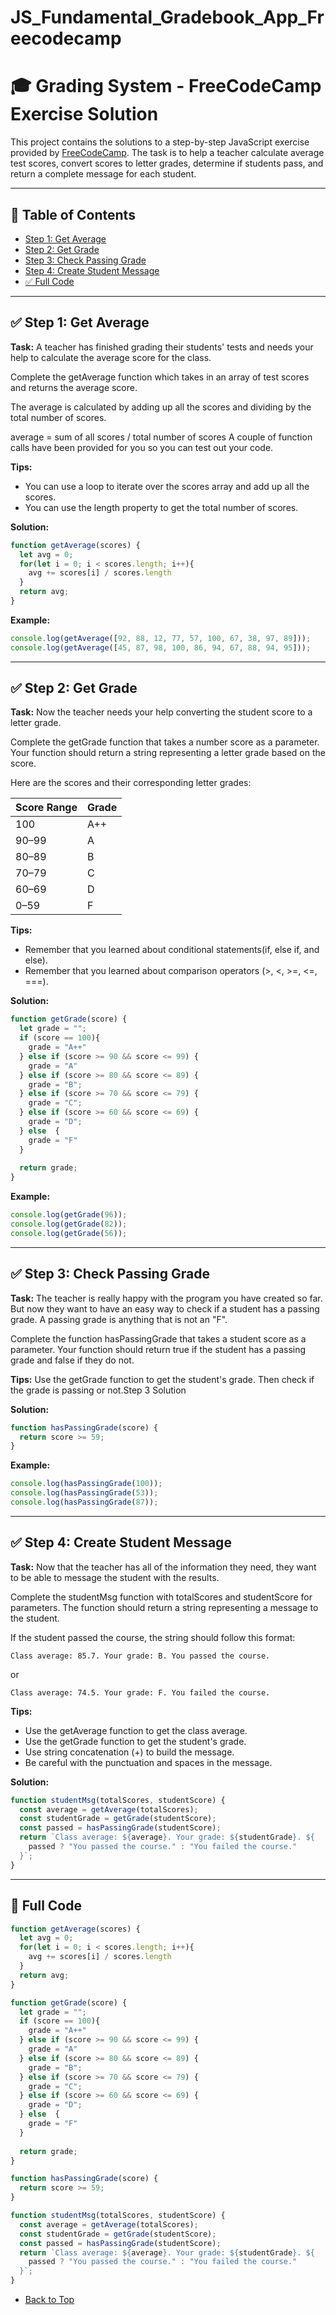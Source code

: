# JS_Fundamental_Gradebook_App_Freecodecamp

# 🎓 Grading System - FreeCodeCamp Exercise Solution

This project contains the solutions to a step-by-step JavaScript exercise provided by [FreeCodeCamp](https://www.freecodecamp.org/learn/javascript-algorithms-and-data-structures-v8/review-js-fundamentals-by-building-a-gradebook-app/). The task is to help a teacher calculate average test scores, convert scores to letter grades, determine if students pass, and return a complete message for each student.

---

## 📘 Table of Contents

* [Step 1: Get Average](#-step-1-get-average)
* [Step 2: Get Grade](#-step-2-get-grade)
* [Step 3: Check Passing Grade](#-step-3-check-passing-grade)
* [Step 4: Create Student Message](#step-4-create-student-message)
* [✅ Full Code](#️-full-code)

---

## ✅ Step 1: Get Average

**Task:**
A teacher has finished grading their students' tests and needs your help to calculate the average score for the class.

Complete the getAverage function which takes in an array of test scores and returns the average score.

The average is calculated by adding up all the scores and dividing by the total number of scores.

average = sum of all scores / total number of scores A couple of function calls have been provided for you so you can test out your code.

**Tips:**
- You can use a loop to iterate over the scores array and add up all the scores. 
- You can use the length property to get the total number of scores.

**Solution:**

```js
function getAverage(scores) {
  let avg = 0;
  for(let i = 0; i < scores.length; i++){
    avg += scores[i] / scores.length
  }
  return avg;
}
```

**Example:**

```js
console.log(getAverage([92, 88, 12, 77, 57, 100, 67, 38, 97, 89]));
console.log(getAverage([45, 87, 98, 100, 86, 94, 67, 88, 94, 95]));
```

---

## ✅ Step 2: Get Grade

**Task:**
Now the teacher needs your help converting the student score to a letter grade.

Complete the getGrade function that takes a number score as a parameter. Your function should return a string representing a letter grade based on the score.

Here are the scores and their corresponding letter grades:

| Score Range | Grade |
| ----------- | ----- |
| 100         | A++   |
| 90–99       | A     |
| 80–89       | B     |
| 70–79       | C     |
| 60–69       | D     |
| 0–59        | F     |

**Tips:**
- Remember that you learned about conditional statements(if, else if, and else).
- Remember that you learned about comparison operators (>, <, >=, <=, ===).

**Solution:**

```js
function getGrade(score) {
  let grade = "";
  if (score == 100){
    grade = "A++"
  } else if (score >= 90 && score <= 99) {
    grade = "A"
  } else if (score >= 80 && score <= 89) {
    grade = "B";
  } else if (score >= 70 && score <= 79) {
    grade = "C";
  } else if (score >= 60 && score <= 69) {
    grade = "D";
  } else  {
    grade = "F"
  }
  
  return grade;
}
```

**Example:**

```js
console.log(getGrade(96));
console.log(getGrade(82));
console.log(getGrade(56));
```

---

## ✅ Step 3: Check Passing Grade

**Task:**
The teacher is really happy with the program you have created so far. But now they want to have an easy way to check if a student has a passing grade. A passing grade is anything that is not an "F".

Complete the function hasPassingGrade that takes a student score as a parameter. Your function should return true if the student has a passing grade and false if they do not.


**Tips:**
Use the getGrade function to get the student's grade. Then check if the grade is passing or not.Step 3 Solution

**Solution:**

```js
function hasPassingGrade(score) {
  return score >= 59;
}
```

**Example:**

```js
console.log(hasPassingGrade(100));
console.log(hasPassingGrade(53));
console.log(hasPassingGrade(87));
```

---

## ✅ Step 4: Create Student Message

**Task:**
Now that the teacher has all of the information they need, they want to be able to message the student with the results.

Complete the studentMsg function with totalScores and studentScore for parameters. The function should return a string representing a message to the student.

If the student passed the course, the string should follow this format:

```
Class average: 85.7. Your grade: B. You passed the course.
```

or

```
Class average: 74.5. Your grade: F. You failed the course.
```

**Tips:**
- Use the getAverage function to get the class average.
- Use the getGrade function to get the student's grade.
- Use string concatenation (+) to build the message.
- Be careful with the punctuation and spaces in the message.

**Solution:**

```js
function studentMsg(totalScores, studentScore) {
  const average = getAverage(totalScores);
  const studentGrade = getGrade(studentScore);
  const passed = hasPassingGrade(studentScore);
  return `Class average: ${average}. Your grade: ${studentGrade}. ${
    passed ? "You passed the course." : "You failed the course."
  }`;
}
```

---

## 🧹 Full Code

```js
function getAverage(scores) {
  let avg = 0;
  for(let i = 0; i < scores.length; i++){
    avg += scores[i] / scores.length
  }
  return avg;
}

function getGrade(score) {
  let grade = "";
  if (score == 100){
    grade = "A++"
  } else if (score >= 90 && score <= 99) {
    grade = "A"
  } else if (score >= 80 && score <= 89) {
    grade = "B";
  } else if (score >= 70 && score <= 79) {
    grade = "C";
  } else if (score >= 60 && score <= 69) {
    grade = "D";
  } else  {
    grade = "F"
  }
  
  return grade;
}

function hasPassingGrade(score) {
  return score >= 59;
}

function studentMsg(totalScores, studentScore) {
  const average = getAverage(totalScores);
  const studentGrade = getGrade(studentScore);
  const passed = hasPassingGrade(studentScore);
  return `Class average: ${average}. Your grade: ${studentGrade}. ${
    passed ? "You passed the course." : "You failed the course."
  }`;
}
```
* [Back to Top](#JS_Fundamental_Gradebook_App_Freecodecamp)

